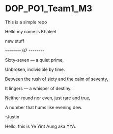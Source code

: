 # DOP\_PO1\_Team1\_M3

This is a simple repo



Hello my name is Khaleel



new stuff



-------- 67 --------

Sixty-seven — a quiet prime,

Unbroken, indivisible by time.

Between the rush of sixty and the calm of seventy,

It lingers — a whisper of destiny.

Neither round nor even, just rare and true,

A number that hums like evening dew.

-Justin



Hello, this is Ye Yint Aung aka YYA.

